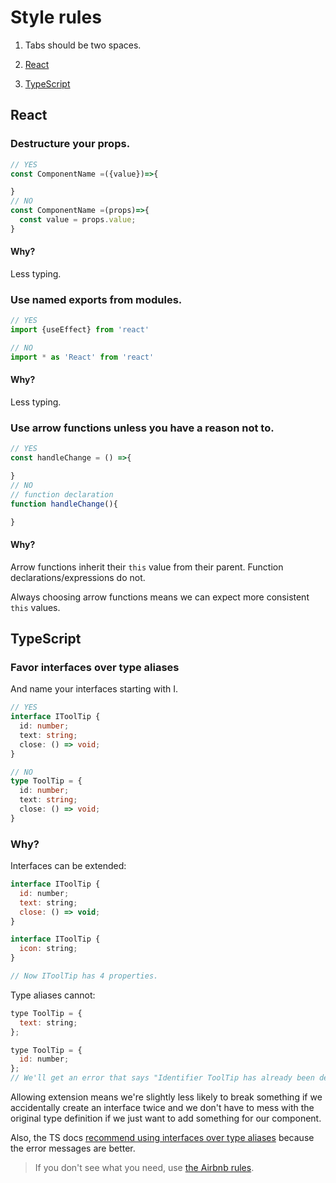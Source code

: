 # Style rules
1. Tabs should be two spaces. 


1. [React]()

1. [TypeScript]()
<!-- CSS -->

## React
### Destructure your props.
```js
// YES
const ComponentName =({value})=>{

}
// NO
const ComponentName =(props)=>{
  const value = props.value;
}
```
#### Why?
Less typing.

### Use named exports from modules.

```jsx
// YES
import {useEffect} from 'react'

// NO
import * as 'React' from 'react'
```
#### Why?
Less typing.
### Use arrow functions unless you have a reason not to.

```js
// YES
const handleChange = () =>{

}
// NO
// function declaration
function handleChange(){

}
```
#### Why?
Arrow functions inherit their `this` value from their parent. Function declarations/expressions do not.  

Always choosing arrow functions means we can expect more consistent `this` values.

## TypeScript
### Favor interfaces over type aliases
And name your interfaces starting with I.

```typescript
// YES
interface IToolTip {
  id: number;
  text: string;
  close: () => void;
}

// NO
type ToolTip = {
  id: number;
  text: string;
  close: () => void;
}
```
### Why? 
Interfaces can be extended:
```js
interface IToolTip {
  id: number;
  text: string;
  close: () => void;
}

interface IToolTip {
  icon: string;
}

// Now IToolTip has 4 properties.
```

Type aliases cannot:
```js
type ToolTip = {
  text: string;
};

type ToolTip = {
  id: number;
};
// We'll get an error that says "Identifier ToolTip has already been declared."

```
Allowing extension means we're slightly less likely to break something if we accidentally create an interface twice and we don't have to mess with the original type definition if we just want to add something for our component.

Also, the TS docs [recommend using interfaces over type aliases](https://www.typescriptlang.org/play?#code/PTAEBUAsFMCdtAQ3qALgdwPagLaIJYB2ammANgM4mgAm0AxmcgqjKBZIgA4KYBmSQgCgQoTACMAVg1QAuUEVRw+ietCqJCNNAE8eSMvkQV1AOhHALEGDqQoAbnFsV8OfE1gAaQdr6ZYaGw4mBSooPSYOMHE9MbqVqphrAgUiDjQ5kKoeggAQviwNOA5oAC8oADeQqCg6EQA5hTyAEwA3EIAvu1CisqqeQU0AJKESrAqapXVtQ1NoG2dQkIRhKGg4oMAjPL5hcX65RUzhI0toF3LmKthG4XNO4MjYxMIh8en8+fdorkMiACuJggOQAyvRYPguGF8Bp2KhYP96Kh-rBEGRdPoKDpQtAcJ4rPhUAByKhcEIucRkFjYXqwNwAD0C0AKoEB1MwmRWa1uNAAzA9Ck8+pNyjzNt8wFBoLZxJhWOx-lwybAwtB6UotA0xMkArSXhotBizFZ9gg0UYTFQaNhWDDQPYjApRnATEj8FcjRRvOhIO5oATneN+lROI4kKAANbSrCFTLZfQAeXQ6LehEwSJRhDR8nh-wQHVAADJQLsijl2vGEAAlCREMqVUBpjOwLNkeQqSj5oslx6Bl7dPX9UAABWgqnTEdAao1NCopdNUxqETImBRfH+bbQCOg7RqfEM6nbaJM7Q6PT7Q4Awr76FHiNPoFo573nkOqkvyKvxhuj53d6B93wQ8AOPHdFiEKkwkwZN5CTFMGzqE45mabwm2RFtsy3PMvgg6AwnoG873ka98FvR96yORCPhQ8JPzXH8QM7bxAOAjsgQuE1ODCVJ8Bob0EHgCIokfbQdFXVkgUHNQqEwRwAkrBJDDiChTFAEEeHofA+FItEyB0bxxD+NlQDE-4ZjIdF6jw9Y8LGKdYFgfwrHSChUislTQCGARTNASBZLgMQ5KZADyBXKj7Mc2AvRM8TYmEUQTAQPz0GBHgwQhKFwk0UAuEch06DQF0As0bRghQPx6DZGhnPUNz1FqGBiBjCMtTqeUpPqwwo1AEiyMITJoPggjSLvdphr6+tBolUAE0IBA8EkfxaC0vg4EfSZDIwaByMrAwLXq+wqA6igEhQVhEGhC9pLsXgeGIEqjT25SbvCFcTBocxRCgO10k0KgfLiqd1REwQnVfDbbDoRhkC1QkEnYBgrm0VBXAyJYOtAABpQkNUXHKUSi+RZXIMdCFPdGroQbHUFx99aJXFF5FCCETnJqwRmCuUYACWIgUQR64rTG4EAIzQrO0VdUBcAr+AJKXaAYDwLvdfqll24dFS4WxDmmZd-CZ+EGlPbp1c17W8dQTBsXkQh-hwQzYGNpYuTCZB6wACnsbMNaVHQAEoygAPjprkSdMFd6k9tE-cWZB3YqPXYFkIkdGgCzoKJDoY6sAARaA7poLUPVMgJ6kwY9vFtK0VrWwhJgiDdtEMpArDJFwUbDJb+bm+plccVSAAloOgIK-ACLh-kpUi9KBtvoGq0RK2iwkSXDTa7NiCzqDwbrkhwUGOsyURZt4ARkhstZ4AoL9rrHhHmROAx0X4YL56sqxefq5BV0NJf7SOym0Uq5wlUJOfy4wwpWFYPARA2g7T8zLpgbQXAmCTEtiAlUsgliiEgDTLgTQQChFAeA-c0FTBCWAAARzzKEFWFBgC8gAOzNF5Ew3kABWYAS9wSQlQAAWmOnww6fCl7AHYc0AAbAADmaLIgADAAYnEdI2RzQ5FCCAA) because the error messages are better. 


> If you don't see what you need, use [the Airbnb rules](https://github.com/airbnb/javascript#airbnb-javascript-style-guide-).
